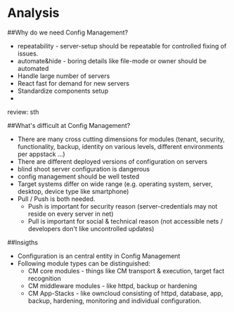 # Analysis

##Why do we need Config Management?
* repeatability - server-setup should be repeatable for controlled fixing of issues.
* automate&hide - boring details like file-mode or owner should be automated
* Handle large number of servers
* React fast for demand for new servers
* Standardize components setup
* 

review: sth

##What's difficult at Config Management?
* There are many cross cutting dimensions for modules (tenant, security, functionality, backup, identity on various levels, different environments per appstack ...)
* There are different deployed versions of configuration on servers
* blind shoot server configuration is dangerous
* config management should be well tested
* Target systems differ on wide range (e.g. operating system, server, desktop, device type like smartphone)
* Pull / Push is both needed.
  * Push is important for security reason (server-credentials may not reside on every server in net)
  * Pull is important for social & technical reason (not accessible nets / developers don't like uncontrolled updates)
  
##Insigths
* Configuration is an central entity in Config Management
* Following module types can be distinguished:
  * CM core modules - things like CM transport & execution, target fact recognition
  * CM middleware modules - like httpd, backup or hardening
  * CM App-Stacks - like owncloud consisting of httpd, database, app, backup, hardening, monitoring and individual configuration.
  
  
